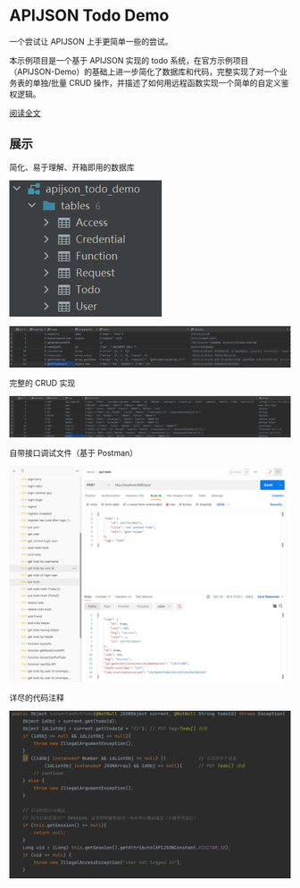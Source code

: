# APIJSON Todo Demo

一个尝试让 APIJSON 上手更简单一些的尝试。

本示例项目是一个基于 APIJSON 实现的 todo 系统，在官方示例项目（APIJSON-Demo）的基础上进一步简化了数据库和代码，完整实现了对一个业务表的单独/批量 CRUD 操作，并描述了如何用远程函数实现一个简单的自定义鉴权逻辑。

[阅读全文](https://github.com/jerrylususu/apijson_todo_demo/blob/master/FULLTEXT.md)

## 展示

简化、易于理解、开箱即用的数据库

![image-20210801223117628](README.assets/image-20210801223117628.png)

![image-20210801223138414](README.assets/image-20210801223138414.png)

完整的 CRUD 实现

![image-20210801223203817](README.assets/image-20210801223203817.png)

自带接口调试文件（基于 Postman）

![image-20210801223225240](README.assets/image-20210801223225240.png)

详尽的代码注释

![image-20210801223053319](README.assets/image-20210801223053319.png)